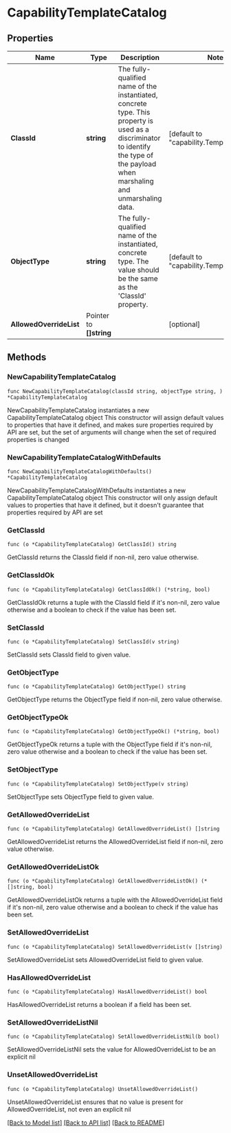 # CapabilityTemplateCatalog

## Properties

Name | Type | Description | Notes
------------ | ------------- | ------------- | -------------
**ClassId** | **string** | The fully-qualified name of the instantiated, concrete type. This property is used as a discriminator to identify the type of the payload when marshaling and unmarshaling data. | [default to "capability.TemplateCatalog"]
**ObjectType** | **string** | The fully-qualified name of the instantiated, concrete type. The value should be the same as the &#39;ClassId&#39; property. | [default to "capability.TemplateCatalog"]
**AllowedOverrideList** | Pointer to **[]string** |  | [optional] 

## Methods

### NewCapabilityTemplateCatalog

`func NewCapabilityTemplateCatalog(classId string, objectType string, ) *CapabilityTemplateCatalog`

NewCapabilityTemplateCatalog instantiates a new CapabilityTemplateCatalog object
This constructor will assign default values to properties that have it defined,
and makes sure properties required by API are set, but the set of arguments
will change when the set of required properties is changed

### NewCapabilityTemplateCatalogWithDefaults

`func NewCapabilityTemplateCatalogWithDefaults() *CapabilityTemplateCatalog`

NewCapabilityTemplateCatalogWithDefaults instantiates a new CapabilityTemplateCatalog object
This constructor will only assign default values to properties that have it defined,
but it doesn't guarantee that properties required by API are set

### GetClassId

`func (o *CapabilityTemplateCatalog) GetClassId() string`

GetClassId returns the ClassId field if non-nil, zero value otherwise.

### GetClassIdOk

`func (o *CapabilityTemplateCatalog) GetClassIdOk() (*string, bool)`

GetClassIdOk returns a tuple with the ClassId field if it's non-nil, zero value otherwise
and a boolean to check if the value has been set.

### SetClassId

`func (o *CapabilityTemplateCatalog) SetClassId(v string)`

SetClassId sets ClassId field to given value.


### GetObjectType

`func (o *CapabilityTemplateCatalog) GetObjectType() string`

GetObjectType returns the ObjectType field if non-nil, zero value otherwise.

### GetObjectTypeOk

`func (o *CapabilityTemplateCatalog) GetObjectTypeOk() (*string, bool)`

GetObjectTypeOk returns a tuple with the ObjectType field if it's non-nil, zero value otherwise
and a boolean to check if the value has been set.

### SetObjectType

`func (o *CapabilityTemplateCatalog) SetObjectType(v string)`

SetObjectType sets ObjectType field to given value.


### GetAllowedOverrideList

`func (o *CapabilityTemplateCatalog) GetAllowedOverrideList() []string`

GetAllowedOverrideList returns the AllowedOverrideList field if non-nil, zero value otherwise.

### GetAllowedOverrideListOk

`func (o *CapabilityTemplateCatalog) GetAllowedOverrideListOk() (*[]string, bool)`

GetAllowedOverrideListOk returns a tuple with the AllowedOverrideList field if it's non-nil, zero value otherwise
and a boolean to check if the value has been set.

### SetAllowedOverrideList

`func (o *CapabilityTemplateCatalog) SetAllowedOverrideList(v []string)`

SetAllowedOverrideList sets AllowedOverrideList field to given value.

### HasAllowedOverrideList

`func (o *CapabilityTemplateCatalog) HasAllowedOverrideList() bool`

HasAllowedOverrideList returns a boolean if a field has been set.

### SetAllowedOverrideListNil

`func (o *CapabilityTemplateCatalog) SetAllowedOverrideListNil(b bool)`

 SetAllowedOverrideListNil sets the value for AllowedOverrideList to be an explicit nil

### UnsetAllowedOverrideList
`func (o *CapabilityTemplateCatalog) UnsetAllowedOverrideList()`

UnsetAllowedOverrideList ensures that no value is present for AllowedOverrideList, not even an explicit nil

[[Back to Model list]](../README.md#documentation-for-models) [[Back to API list]](../README.md#documentation-for-api-endpoints) [[Back to README]](../README.md)


